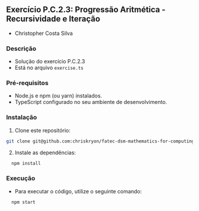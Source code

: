 ## Exercício P.C.2.3: Progressão Aritmética - Recursividade e Iteração
- Christopher Costa Silva

### Descrição
- Solução do exercício P.C.2.3
- Está no arquivo `exercise.ts`

### Pré-requisitos
* Node.js e npm (ou yarn) instalados.
* TypeScript configurado no seu ambiente de desenvolvimento.

### Instalação
1. Clone este repositório:
  ```bash
  git clone git@github.com:chriskryon/fatec-dsm-mathematics-for-computing.git
  ```
2. Instale as dependências:
```bash
  npm install
  ```

### Execução
- Para executar o código, utilize o seguinte comando:
```bash
  npm start
  ```